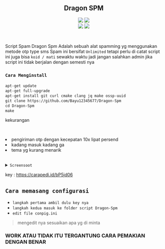 <h2 align="center">Dragon SPM</h2>
<p align="center">
  <img src="https://img.shields.io/static/v1?label=language&message=Bourne+Again+Shell&color=green&logo=nano">
  <img src="https://img.shields.io/static/v1?label=Framework&message=Bash+ID&color=green&logo=reddit"><br>
  <img src="https://img.shields.io/github/forks/Bayu12345677/Dragon-Spm?logo=git&style=social">
  <img src="https://img.shields.io/github/license/Bayu12345677/Dragon-Spm?color=green&logo=apache&style=flat-square">
</p>

<br>

Script Spam Dragon Spm Adalah sebuah alat spamming yg menggunakan metode otp type sms
Spam ini bersifat `Unlimited` tetapi perlu di catat script ini juga bisa `koid / mati` sewaktu waktu
jadi jangan salahkan admin jika script ini tidak berjalan dengan semesti nya

### `Cara Menginstall`

```haml
apt-get update
apt-get full-upgrade
apt-get install git curl cmake clang jq make ossp-uuid
git clone https://github.com/Bayu12345677/Dragon-Spm
cd Dragon-Spm
make
```

<p>kekurangan</p><br>
<p align="center">
  <li>pengiriman otp dengan kecepatan 10x lipat persend</li>
  <li>kadang masuk kadang ga</li>
  <li>tema yg kurang menarik</li><br>
</p>

<details close>
  <summary><code>Screensoot</code></summary>
  <p>
    <img src="https://github.com/Bayu12345677/Dragon-Spm/blob/master/img/Screenshot_20220830-145105~2.png">
    <img src="https://github.com/Bayu12345677/Dragon-Spm/blob/master/img/Screenshot_20220901-232721.png">
  </p>
</details>

<span>key : https://carapedi.id/bP5jd06</span>

## `Cara memasang configurasi`

- `langkah pertama ambil dulu key nya`
- `langkah kedua masuk ke folder script Dragon-Spm`
- `edit file conpig.ini`

> mengedit nya sesuaikan apa yg di minta

### WORK ATAU TIDAK ITU TERGANTUNG CARA PEMAKIAN DENGAN BENAR
